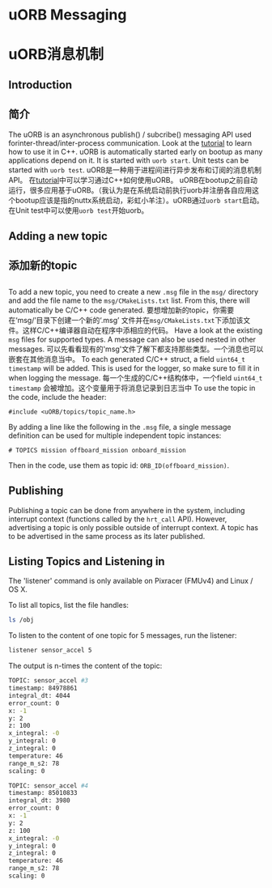 # uORB Messaging
# uORB消息机制
## Introduction
## 简介

The uORB is an asynchronous publish() / subcribe() messaging API used forinter-thread/inter-process communication.
Look at the [tutorial](tutorial-hello-sky.md) to learn how to use it in C++.
uORB is automatically started early on bootup as many applications depend on it.
It is started with `uorb start`. Unit tests can be started with `uorb test`.
uORB是一种用于进程间进行异步发布和订阅的消息机制API。
在[tutorial](tutorial-hello-sky.md)中可以学习通过C++如何使用uORB。
uORB在bootup之前自动运行，很多应用基于uORB。（我认为是在系统启动前执行uorb并注册各自应用这个bootup应该是指的nuttx系统启动，彩虹小羊注）。uORB通过`uorb start`启动。在Unit test中可以使用`uorb test`开始uorb。
## Adding a new topic
## 添加新的topic
##
To add a new topic, you need to create a new `.msg` file in the `msg/`
directory and add the file name to the `msg/CMakeLists.txt` list. From this,
there will automatically be C/C++ code generated.
要想增加新的topic，你需要在‘msg/’目录下创建一个新的‘.msg’ 文件并在`msg/CMakeLists.txt`下添加该文件。这样C/C++编译器自动在程序中添相应的代码。
Have a look at the existing `msg` files for supported types. A message can also
be used nested in other messages.
可以先看看现有的'msg'文件了解下都支持那些类型。一个消息也可以嵌套在其他消息当中。
To each generated C/C++ struct, a field `uint64_t timestamp` will be added. This
is used for the logger, so make sure to fill it in when logging the message.
每一个生成的C/C++结构体中，一个field `uint64_t timestamp` 会被增加。这个变量用于将消息记录到日志当中
To use the topic in the code, include the header:

```
#include <uORB/topics/topic_name.h>
```

By adding a line like the following in the `.msg` file, a single message
definition can be used for multiple independent topic instances:

```
# TOPICS mission offboard_mission onboard_mission
```

Then in the code, use them as topic id: `ORB_ID(offboard_mission)`.

## Publishing

Publishing a topic can be done from anywhere in the system, including interrupt context (functions called by the `hrt_call` API). However, advertising a topic is only possible outside of interrupt context. A topic has to be advertised in the same process as its later published.

## Listing Topics and Listening in

<aside class="note">
The 'listener' command is only available on Pixracer (FMUv4) and Linux / OS X.
</aside>

To list all topics, list the file handles:

```sh
ls /obj
```

To listen to the content of one topic for 5 messages, run the listener:

```sh
listener sensor_accel 5
```

The output is n-times the content of the topic:

```sh
TOPIC: sensor_accel #3
timestamp: 84978861
integral_dt: 4044
error_count: 0
x: -1
y: 2
z: 100
x_integral: -0
y_integral: 0
z_integral: 0
temperature: 46
range_m_s2: 78
scaling: 0

TOPIC: sensor_accel #4
timestamp: 85010833
integral_dt: 3980
error_count: 0
x: -1
y: 2
z: 100
x_integral: -0
y_integral: 0
z_integral: 0
temperature: 46
range_m_s2: 78
scaling: 0
```

